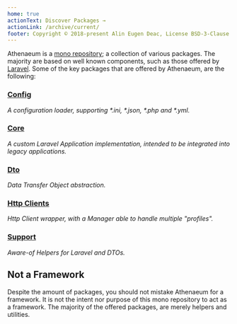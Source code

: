 ```yaml
---
home: true
actionText: Discover Packages →
actionLink: /archive/current/
footer: Copyright © 2018-present Alin Eugen Deac, License BSD-3-Clause
---
```


Athenaeum is a [mono repository](https://en.wikipedia.org/wiki/Monorepo); a collection of various packages. 
The majority are based on well known components, such as those offered by [Laravel](https://laravel.com/).
Some of the key packages that are offered by Athenaeum, are the following:

### [Config](/archive/current/config)

_A configuration loader, supporting *.ini, *.json, *.php and *.yml._

### [Core](/archive/current/core)

_A custom Laravel Application implementation, intended to be integrated into legacy applications._

### [Dto](/archive/current/dto)

_Data Transfer Object abstraction._

### [Http Clients](/archive/current/http/clients) 

_Http Client wrapper, with a Manager able to handle multiple "profiles"._

### [Support](/archive/current/support) 

_Aware-of Helpers for Laravel and DTOs._

## Not a Framework

Despite the amount of packages, you should not mistake Athenaeum for a framework.
It is not the intent nor purpose of this mono repository to act as a framework.
The majority of the offered packages, are merely helpers and utilities.